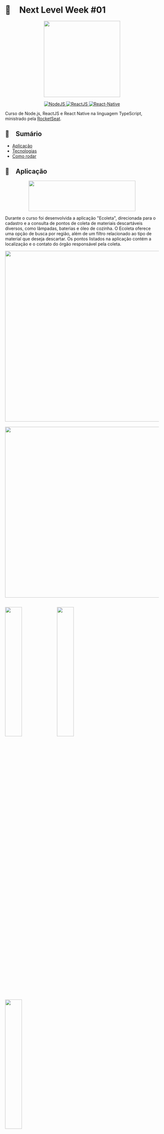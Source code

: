 <h1>🚀 Next Level Week #01</h1>

<p align="center">
  <img width="250" height="250" src="https://github.com/allanbz/RocketSeat-Next-Level-Week-01/blob/dev/readme-assets/logo-nlw.svg">
</p>

<p align="center">
  <a href="https://nodejs.org">
    <img src="https://img.shields.io/static/v1?label=Node&message=JS&color=blue?style=plastic&logo=Node.js" alt="NodeJS" />
  </a>
  <a href="https://reactjs.org">
    <img src="https://img.shields.io/static/v1?label=React&message=JS&color=blue?style=plastic&logo=React" alt="ReactJS" />
  </a>
  <a href="https://reactnative.dev">
    <img src="https://img.shields.io/static/v1?label=React&message=Native&color=blue?style=plastic&logo=React" alt="React-Native" />
  </a>
</p>

Curso de Node.js, ReactJS e React Native na linguagem TypeScript, ministrado pela <a href="https://github.com/rocketseat">RocketSeat</a>.

<h2>📁 Sumário</h2>
<ul>
  <li><a href="https://github.com/allanbz/RocketSeat-Next-Level-Week-01/blob/master/README.md#aplica%C3%A7%C3%A3o">Aplicação</a></li>
  <li><a href="https://github.com/allanbz/RocketSeat-Next-Level-Week-01/blob/master/README.md#%EF%B8%8Ftecnologias">Tecnologias</a></li>
  <li><a href="https://github.com/allanbz/RocketSeat-Next-Level-Week-01/blob/master/README.md#como-rodar">Como rodar</a></li>
</ul>

<h2>🎈 Aplicação</h2>

<p align="center">
  <img width="350" height="100" src="https://github.com/allanbz/RocketSeat-Next-Level-Week-01/blob/dev/readme-assets/logo-ecoleta.svg">
</p>

Durante o curso foi desenvolvida a aplicação "Ecoleta", direcionada para o cadastro e a consulta de pontos de coleta de materiais 
descartáveis diversos, como lâmpadas, baterias e óleo de cozinha. O Ecoleta oferece uma opção de busca por região, além de um filtro relacionado ao tipo de material que deseja descartar. Os pontos listados na aplicação contém a localização e o contato do órgão responsável pela coleta.

<div class="column">
  <div class="row">
    <img width="1024" height="560" src="https://github.com/allanbz/RocketSeat-Next-Level-Week-01/blob/dev/readme-assets/web-home.png">
  </div>
  <br/>
  <div class="row">
    <img width="1024" height="560" src="https://github.com/allanbz/RocketSeat-Next-Level-Week-01/blob/dev/readme-assets/web-cadastro.png">
  </div>
</div>
<br/>
<p float="center">
  <img src="https://github.com/allanbz/RocketSeat-Next-Level-Week-01/blob/dev/readme-assets/mobile-home.jpg" width="33%" />
  <img src="https://github.com/allanbz/RocketSeat-Next-Level-Week-01/blob/dev/readme-assets/mobile-busca.jpg" width="33%" /> 
  <img src="https://github.com/allanbz/RocketSeat-Next-Level-Week-01/blob/dev/readme-assets/mobile-detalhe.jpg" width="33%" />
</p>

<h2>⚙️ Tecnologias</h2>

O sistema, escrito em <a href="https://www.typescriptlang.org/">TypeScript</a>, é composto por 3 módulos:

<ul>
  <li>🗄️ <b>Server:</b> construído com <a href="https://nodejs.org">Node.js</a> e responsável por gerenciar ações no banco de dados através de uma API RESTful.</li>
  <ul>
    <li><a href="https://expressjs.com">Express</a>: usado no roteamento da aplicação e gerenciamento de seus middlewares.</li>
    <li><a href="https://github.com/mapbox/node-sqlite3">SQLite 3</a>: usado na implementação do banco de dados.</li>
    <li><a href="http://knexjs.org">Knex</a>: construtor de consultas SQL (<i>query builder</i>) usado para facilitar a manipulação do banco de dados.</li>
    <li><a href="https://github.com/expressjs/multer">Multer</a>: usado para manipular <i>multipart/form-data</i>, aqui possibilitando o upload de imagens.</li>
    <li><a href="https://github.com/arb/celebrate">Celebrate</a>: usado para validação de entradas do usuário.</li>
    <li><a href="https://github.com/expressjs/cors">Cors</a>: permite o acesso da aplicação Web ao servidor.</li>
  </ul>
  <br/>
  <li>🖥️ <b>Web:</b> implementado com <a href="https://reactjs.org">ReactJS</a>, representa o frontend da aplicação e a interface na qual os pontos são cadastrados pelo usuário.</li> 
  <ul>
    <li><a href="https://github.com/axios/axios">Axios</a>: usado na construção da API responsável por fazer requisições ao servidor.</li>
    <li><a href="https://github.com/ReactTraining/react-router/tree/master/packages/react-router-dom">React-Router-DOM</a>: usado no roteamento das páginas da aplicação.</li>
    <li><a href="https://react-leaflet.js.org/">React-Leaftlet</a>: usado para fornecer os recurso de mapa na aplicação.</li>
    <li><a href="https://react-icons.github.io/react-icons">React-Icons</a>: pacote de ícones.</li>
    <li><a href="https://github.com/react-dropzone/react-dropzone">React-Dropzone</a>: possibilita o recurso de <i>drag'n'drop</i> para upload de imagens.</li>
  </ul>
  <br/>
  <li>📱 <b>Mobile:</b> implementado com <a href="https://reactnative.dev">React Native</a> através da plataforma <a href="https://expo.io">Expo</a>, representa a versão móvel da aplicação, sendo a interface responsável 
  pela consulta dos pontos cadastrados.</li>
  <ul>
    <li><a href="https://github.com/axios/axios">Axios</a>: usado na construção da API responsável por fazer requisições ao servidor.</li>
    <li><a href="https://docs.expo.io/versions/latest/sdk/mail-composer">Expo-Mail-Composer</a>: usado para envio de e-mails através de apps nativos ao OS.</li>
    <li><a href="https://github.com/expo/google-fonts">Expo-Google-Fonts</a>: permite o uso de fontes do Google Fonts em aplicações do Expo.</li>
    <li><a href="https://docs.expo.io/versions/latest/sdk/location">Expo-Location</a>: permite o uso dos recursos de geolocalização do OS.</li>
    <li><a href="https://docs.expo.io/versions/latest/sdk/constants">Expo-Constants</a>: possibilita o acesso ao tamanho da barra de status do OS durante a estilização da interface.</li>
    <li><a href="https://reactnavigation.org">React-Navigation</a>: gerencia o roteamento e a navegação da aplicação.</li>
    <li><a href="https://github.com/software-mansion/react-native-gesture-handler">React-Native-Gesture-Handler</a>: usado no gerenciamento dos toques em botões da interface.</li>
    <li><a href="https://github.com/react-native-community/react-native-maps">React-Native-Maps</a>: fornece o componente de mapa à aplicação.</li>
    <li><a href="https://github.com/react-native-community/react-native-svg#installation">React-Native-SVG</a>: fornece suporte aos arquivos SVG's presentes na interface.</li>
  </ul>
</ul>

<h2>🎡 Como rodar</h2>

É necessário ter o <a href="https://git-scm.com">Git</a>, o <a href="https://nodejs.org">Node.js</a> e um gerenciador de pacotes (<a href="https://www.npmjs.com">npm</a> 
ou <a href="https://yarnpkg.com">yarn</a>) instalados. Esse passo-a-passo usará o npm.

<ol>
  <b><li>Baixe o projeto</li></b>
  <br/>
  <blockquote>git clone ht<span>tps://</span>github.com/allanbz/RocketSeat-Next-Level-Week-01.git</blockquote>
  <br/>
  <b><li>Edite a propriedade baseURL de acordo com seu IPv4 no arquivo abaixo, mantendo a porta 3333:</li></b>
  <br/>
  <blockquote>mobile/src/services/api.ts</blockquote>
  <br/>
  <b><li>Navegue até a pasta server, instale as dependências do projeto, configure o banco de dados e execute o servidor:</li></b>
  <br/>
  <blockquote>npm install<br/>npm run knex:migrate<br/>npm run knex:seed<br/>npm run dev</blockquote>
  <br/>
  <b><li>Navegue até a pasta web, instale as dependências do projeto e execute a aplicação:</li></b>
  <br/>
  <blockquote>npm install<br/>npm start</blockquote>
  <br/>
  <b><li>Para executar a aplicação mobile, primeiro é preciso instalar o pacote do Expo, bem como o aplicativo Expo disponível na loja de seu 
  respectivo OS (<a href="https://play.google.com/store/apps/details?id=host.exp.exponent">Android</a> ou <a href="https://apps.apple.com/app/expo-client/id982107779">iOS</a>). 
  A instalação do app não é necessária caso queira usar um emulador. Para instalar o pacote do Expo, suas dependências e executar a aplicação, 
  navegue até a pasta mobile e execute os seguintes comandos:</li></b>
  <br/>
  <blockquote>npm install expo-cli --global<br/>npm install<br/>npm start</blockquote>
  <b>Feito isso, uma aba do Expo será aberta em seu navegador. Com a opção LAN selecionada, abra o aplicativo no seu celular e use o escaneamento por QRCode
  para abrir o app.</b>
</ol>
